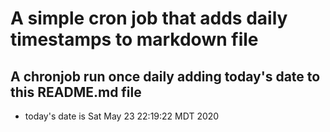 A simple cron job that adds daily timestamps to markdown file
============================================================
## A chronjob run once daily adding today's date to this README.md file
* today's date is Sat May 23 22:19:22 MDT 2020

